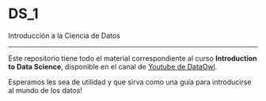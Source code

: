 # DS_1
Introducción a la Ciencia de Datos
<hr>
Este repositorio tiene todo el material correspondiente al curso <b>Introduction to Data Science</b>, disponible en el canal de <a href="https://www.youtube.com/channel/UC-HeCFOIgcph4_aEBNYt71g">Youtube de DataOwl</a>.

Esperamos les sea de utilidad y que sirva como una guía para introducirse al mundo de los datos!
